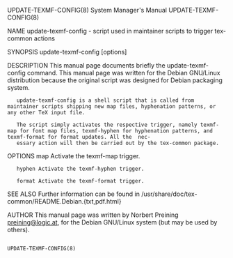 UPDATE-TEXMF-CONFIG(8)                                                           System Manager's Manual                                                           UPDATE-TEXMF-CONFIG(8)

NAME
       update-texmf-config - script used in maintainer scripts to trigger tex-common actions

SYNOPSIS
       update-texmf-config [options]

DESCRIPTION
       This  manual  page documents briefly the update-texmf-config command.  This manual page was written for the Debian GNU/Linux distribution because the original script was designed
       for Debian packaging system.

       update-texmf-config is a shell script that is called from maintainer scripts shipping new map files, hyphenation patterns, or any other TeX input file.

       The script simply activates the respective trigger, namely texmf-map for font map files, texmf-hyphen for hyphenation patterns, and texmf-format for format updates. All the  nec‐
       essary action will then be carried out by the tex-common package.

OPTIONS
       map    Activate the texmf-map trigger.

       hyphen Activate the texmf-hyphen trigger.

       format Activate the texmf-format trigger.

SEE ALSO
       Further information can be found in /usr/share/doc/tex-common/README.Debian.{txt,pdf.html}

AUTHOR
       This manual page was written by Norbert Preining <preining@logic.at>, for the Debian GNU/Linux system (but may be used by others).

                                                                                                                                                                   UPDATE-TEXMF-CONFIG(8)
